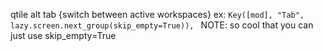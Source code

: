 qtile alt tab {switch between active workspaces}
ex:
`Key([mod], "Tab", lazy.screen.next_group(skip_empty=True)), `
NOTE: so cool that you can just use skip_empty=True`
`
